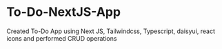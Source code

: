 # To-Do-NextJS-App
Created To-Do App using Next JS, Tailwindcss, Typescript, daisyui, react icons and performed CRUD operations 
